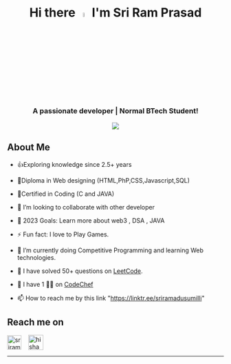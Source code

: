 <div align = "center"><h1> Hi there <a href="https://https://github.com/SriRamAdusumilli"><img src="https://media.giphy.com/media/hvRJCLFzcasrR4ia7z/giphy.gif" width="5%"></a> I'm Sri Ram Prasad</h1></div>
<h3 align="center">A passionate developer | Normal BTech Student!</h3>







<div align="Center">
<img src="https://user-images.githubusercontent.com/61102759/209456873-39b37c53-034e-44b1-b990-c55e3d894864.gif">
</div>














<h2>About Me</h2> 

- 👍Exploring knowledge since 2.5+ years<br>
 
- 🧠Diploma in Web designing (HTML,PhP,CSS,Javascript,SQL)<br>

- 📃Certified in Coding (C and JAVA)

- 👯 I’m looking to collaborate with other developer

- 🥅 2023 Goals: Learn more about web3 , DSA , JAVA

- ⚡ Fun fact: I love to Play Games.

- 🌱 I’m currently doing Competitive Programming and learning Web technologies.

- 🥅 I have solved 50+ questions on [LeetCode](https://leetcode.com/Tony_Stark194/).

- 🥅 I have 1 🌟🌟 on [CodeChef](https://www.codechef.com/users/sri_ramprasad) 

- 📫 How to reach me by this link "https://linktr.ee/sriramadusumilli"



<h2>
Reach me on 
</h2>
<p align="left"> 
<a href="https://www.linkedin.com/in/sri-ram-prasad-adusumilli-20088319b/" target="blank"><img align="center" src="https://cdn.jsdelivr.net/npm/simple-icons@3.0.1/icons/linkedin.svg" alt="sriram" height="33" width="33" /></a> &nbsp;&nbsp;
<a href="https://github.com/SriRamAdusumilli" target="blank"><img align="center" src="https://cdn.jsdelivr.net/npm/simple-icons@3.0.1/icons/github.svg" alt="hisham-maged10" height="35" width="35" /></a>&nbsp;&nbsp;
</p>
<hr/>

<!---
SriRamAdusumilli/SriRamAdusumilli is a ✨ special ✨ repository because its `README.md` (this file) appears on your GitHub profile.
You can click the Preview link to take a look at your changes.
--->



